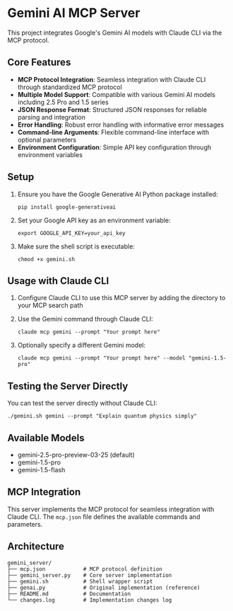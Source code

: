 # Gemini AI MCP Server

This project integrates Google's Gemini AI models with Claude CLI via the MCP protocol.

## Core Features

- **MCP Protocol Integration**: Seamless integration with Claude CLI through standardized MCP protocol
- **Multiple Model Support**: Compatible with various Gemini AI models including 2.5 Pro and 1.5 series
- **JSON Response Format**: Structured JSON responses for reliable parsing and integration
- **Error Handling**: Robust error handling with informative error messages
- **Command-line Arguments**: Flexible command-line interface with optional parameters
- **Environment Configuration**: Simple API key configuration through environment variables

## Setup

1. Ensure you have the Google Generative AI Python package installed:
   ```
   pip install google-generativeai
   ```

2. Set your Google API key as an environment variable:
   ```
   export GOOGLE_API_KEY=your_api_key
   ```

3. Make sure the shell script is executable:
   ```
   chmod +x gemini.sh
   ```

## Usage with Claude CLI

1. Configure Claude CLI to use this MCP server by adding the directory to your MCP search path

2. Use the Gemini command through Claude CLI:
   ```
   claude mcp gemini --prompt "Your prompt here"
   ```

3. Optionally specify a different Gemini model:
   ```
   claude mcp gemini --prompt "Your prompt here" --model "gemini-1.5-pro"
   ```

## Testing the Server Directly

You can test the server directly without Claude CLI:

```
./gemini.sh gemini --prompt "Explain quantum physics simply"
```

## Available Models

- gemini-2.5-pro-preview-03-25 (default)
- gemini-1.5-pro
- gemini-1.5-flash

## MCP Integration

This server implements the MCP protocol for seamless integration with Claude CLI. The `mcp.json` file defines the available commands and parameters.

## Architecture

```
gemini_server/
├── mcp.json            # MCP protocol definition
├── gemini_server.py    # Core server implementation
├── gemini.sh           # Shell wrapper script
├── genai.py            # Original implementation (reference)
├── README.md           # Documentation
└── changes.log         # Implementation changes log
```